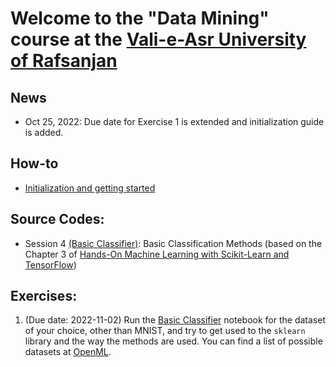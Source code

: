 # Welcome to the "Data Mining" course at the [Vali-e-Asr University of Rafsanjan](https://vru.ac.ir)

## News
* Oct 25, 2022: Due date for Exercise 1 is extended and initialization guide is added.

## How-to
* [Initialization and getting started](https://github.com/alishakiba/data-mining-fall-2022/blob/master/HOWTO.md)

## Source Codes:
* Session 4 [(Basic Classifier)](https://github.com/alishakiba/data-mining-fall-2022/blob/master/Basic%20Classifier.ipynb): Basic Classification Methods (based on the Chapter 3 of [Hands-On Machine Learning with Scikit-Learn and TensorFlow](https://www.oreilly.com/library/view/hands-on-machine-learning/9781491962282/))

## Exercises:
1. (Due date: 2022-11-02) Run the [Basic Classifier](https://github.com/alishakiba/data-mining-fall-2022/blob/master/Basic%20Classifier.ipynb) notebook for the dataset of your choice, other than MNIST, and try to get used to the `sklearn` library and the way the methods are used. You can find a list of possible datasets at [OpenML](https://www.openml.org/search?type=data).